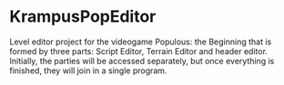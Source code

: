 # KrampusPopEditor
Level editor project for the videogame Populous: the Beginning that is formed by three parts: Script Editor, Terrain Editor and header editor. Initially, the parties will be accessed separately, but once everything is finished, they will join in a single program.
